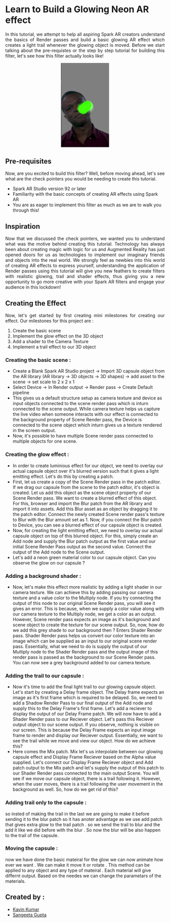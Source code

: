 # Learn to Build a Glowing Neon AR effect
<p align="justify">
In this tutorial, we attempt to help all aspiring Spark AR creators understand the basics of Render passes and build a basic glowing AR effect which creates a light trail whenever the glowing object is moved. Before we start talking about the pre-requistes or the step by step tutorial for building this filter, let's see how this filter actually looks like!
</p>
<p align = "center">
  <img src = "https://github.com/sangeetagupta2068/Glowing-Capsule-AR-Effect/blob/main/media/REFERENCE1.png" width="30%" height="30%">
</p>

## Pre-requisites
<p align="justify">
Now, are you excited to build this filter? Well, before moving ahead, let's see what are the check pointers you would be needing to create this tutorial. 
  <ul>
   <li> Spark AR Studio version 92 or later </li>
   <li> Familiarity with the basic concepts of creating AR effects using Spark AR </li>
   <li> You are as eager to implement this filter as much as we are to walk you through this! </li>
  </ul>
</p>

## Inspiration
<p align = "justify">
Now that we discussed the check pointers, we wanted you to understand what was the motive behind creating this tutorial. Technology has always been about creating magic with logic for us and Augmented Reality has just opened doors for us as technologies to implement our imaginary friends and objects into the real world. We strongly feel as newbies into this world of creating AR effects to express yourself, understanding the application of Render passes using this tutorial will give you new feathers to create filters with realistic glowing, trail and shader effects, thus giving you a new opportunity to go more creative with your Spark AR filters and engage your audience in this lockdown! 
</p>

## Creating the Effect
<p align = "justify">
 Now, let's get started by first creating mini milestones for creating our effect. Our milestones for this project are : 
  <ol>
   <li>Create the basic scene</li>
   <li>Implement the glow effect on the 3D object</li>
   <li>Add a shader to the Camera Texture</li>
   <li>Implement a trail effect to our 3D object</li>
  </ol>
</p>

### Creating the basic scene : 
 - Create a Blank Spark AR Studio project -> Import 3D capsule object from the AR library (AR library -> 3D objects -> 3D shapes) -> add asset to the scene -> set scale to 2 x 2 x 1
 - Select Device -> In Render output -> Render pass -> Create Default pipeline
 - This gives us a default structure setup as camera texture and device as input objects connected to the scene render pass which is inturn connected to the scene output. While camera texture helps us capture the live video when someone interacts with our effect is connected to the background property of Scene Render pass, the Device is connected to the scene object which inturn gives us a texture rendered in the screen output.
 - Now, it's possible to have multiple Scene render pass connected to multiple objects for one scene. 
 
 
 ### Creating the glow effect : 
 - In order to create luminious effect for our object, we need to overlay our actual capsule object over it's blurred version such that it gives a light emitting effect. Let's do this by creating a patch. 
 - First, let us create a copy of the Scene Render pass in the patch editor. If we drag our capsule from the scene to the patch editor, it's object is created. Let us add this object as the scene object property of our Scene Render pass. We want to create a blurred effect of this object. For this, browser and import the Blur patch from the AR library and import it into assets. Add this Blur asset as an object by dragging it to the patch editor. Connect the newly created Scene render pass's texture to Blur with the Blur amount set as 1. Now, if you connect the Blur patch to Device, you can see a blurred effect of our capsule object is created. 
 - Now, for creating the light emitting effect, we need to overlay our actual capsule object on top of this blurred object. For this, simply create an Add node and supply the Blur patch output as the first value and our initial Scene Render Pass output as the second value. Connect the output of the Add node to the Scene output.
 - Let's add a neon green material color to our capsule object. Can you observe the glow on our capsule ? 
 
 ### Adding a background shader : 
 - Now, let's make this effect more realistic by adding a light shader in our camera texture. We can achieve this by adding passing our camera texture and a value color to the Multiply node. If you try connecting the output of this node to our original Scene Render pass, you will see it gives an error. This is because, when we supply a color value along with our camera texture to the Multiply node, we get a color as an output. However, Scene render pass expects an image as it's background and scene object to create the texture for our scene output. So, now, how do we add this grey shade to our background then ? Enters Shader Render pass. Shader Render pass helps us convert our color texture into an image which can be supplied as an input to our original scene render pass. Essentially, what we need to do is supply the output of our Multiply node to the Shader Render pass and the output image of this render pass is passed as the background to our Scene Render pass. You can now see a grey background added to our camera texture.
 
 ### Adding the trail to our capsule : 
- Now it's time to add the final light trail to our glowing capsule object. Let's start by creating a Delay frame object. The Delay frame expects an image as it's first frame which is required to be delayed. So, we need to add a Shadow Render Pass to our final output of the Add node and supply this to the Delay Frame's first frame. Let's add a reciever to display the output of our Delay Frame patch. We will now have to add a Shader Render pass to our Reciever object. Let's pass this Reciever output object to our scene output. If you observe, nothing is visible on our screen. This is because the Delay Frame expects an input image frame to render and display our Reciever output. Essentially, we want to see the trail while we move and view our object. How do we achieve this? 
- Here comes the Mix patch. Mix let's us interpolate between our glowing capsule effect and Display Frame Reciever based on the Alpha value supplied. Let's connect our Display Frame Reciever object and Add patch output to the Mix patch and let's supply the output of this patch to our Shader Render pass connected to the main output Scene. You will see if we move our capsule object, there is a trail following it. However, when the user moves, there is a trail following the user movement in the background as well. So, how do we get rid of this?

### Adding trail only to the capsule :
so insted of making the trail in the last we are going to make it before sending it to the blur patch so it has anoter advantage as we use add patch that gives extra glow to the trail patch . so we send the trail to blur and the add it like we did before with the blur . So now the blur will be also happen to the trail of the capsule. 

### Moving the capsule  :
now we have done the basic mateiral for the glow we can now animate how ever we want . We can make it move it or rotate . This method can be applied to any object and any type of mateiral . Each material will give differnt output. Based on the needes we can change the parametars of the materials. 

## Created by : 
* <a href = "https://github.com/rbkavin"> Kavin Kumar </a>
* <a href = "https://github.com/sangeetagupta2068/"> Sangeeta Gupta </a>
